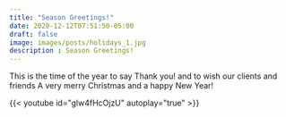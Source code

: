 ```yaml
---
title: "Season Greetings!"
date: 2020-12-12T07:51:50-05:00
draft: false
image: images/posts/holidays_1.jpg
description : Season Greetings!
---
```

This is the time of the year to say Thank you!
and to wish our clients and friends 
A very merry Christmas and a happy New Year!


{{< youtube id="glw4fHcOjzU" autoplay="true" >}}
